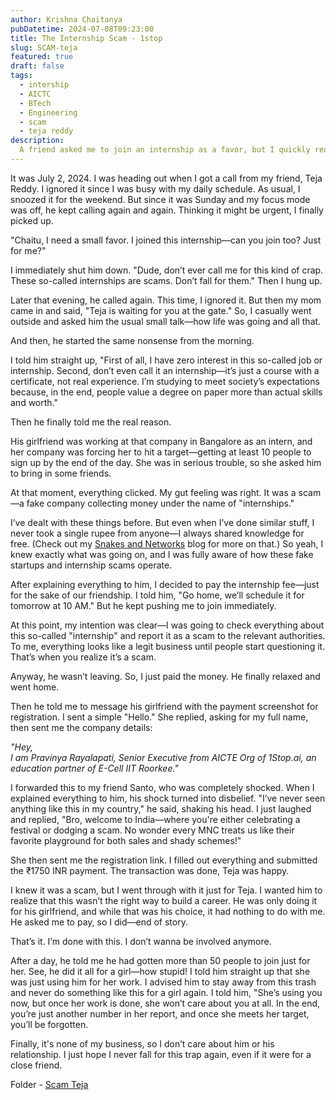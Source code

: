 ```yaml
---
author: Krishna Chaitanya
pubDatetime: 2024-07-08T09:23:00
title: The Internship Scam - 1stop
slug: SCAM-teja
featured: true
draft: false
tags:
  - intership
  - AICTC
  - BTech
  - Engineering
  - scam
  - teja reddy
description:
  A friend asked me to join an internship as a favor, but I quickly realized it was a scam. Despite my warnings, he insisted, so I played along to see how it worked. In the end, he did it all for someone else, only to be used and discarded.—never fall for such traps again.
---
```


It was July 2, 2024. I was heading out when I got a call from my friend, Teja Reddy. I ignored it since I was busy with my daily schedule. As usual, I snoozed it for the weekend. But since it was Sunday and my focus mode was off, he kept calling again and again. Thinking it might be urgent, I finally picked up.

"Chaitu, I need a small favor. I joined this internship—can you join too? Just for me?"

I immediately shut him down. "Dude, don’t ever call me for this kind of crap. These so-called internships are scams. Don’t fall for them." Then I hung up.

Later that evening, he called again. This time, I ignored it. But then my mom came in and said, "Teja is waiting for you at the gate." So, I casually went outside and asked him the usual small talk—how life was going and all that.

And then, he started the same nonsense from the morning.

I told him straight up, "First of all, I have zero interest in this so-called job or internship. Second, don’t even call it an internship—it’s just a course with a certificate, not real experience. I’m studying to meet society’s expectations because, in the end, people value a degree on paper more than actual skills and worth."

Then he finally told me the real reason.

His girlfriend was working at that company in Bangalore as an intern, and her company was forcing her to hit a target—getting at least 10 people to sign up by the end of the day. She was in serious trouble, so she asked him to bring in some friends.

At that moment, everything clicked. My gut feeling was right. It was a scam—a fake company collecting money under the name of "internships."

I’ve dealt with these things before. But even when I’ve done similar stuff, I never took a single rupee from anyone—I always shared knowledge for free. (Check out my [Snakes and Networks](#) blog for more on that.) So yeah, I knew exactly what was going on, and I was fully aware of how these fake startups and internship scams operate.

After explaining everything to him, I decided to pay the internship fee—just for the sake of our friendship. I told him, "Go home, we’ll schedule it for tomorrow at 10 AM." But he kept pushing me to join immediately.

At this point, my intention was clear—I was going to check everything about this so-called "internship" and report it as a scam to the relevant authorities. To me, everything looks like a legit business until people start questioning it. That’s when you realize it’s a scam.

Anyway, he wasn’t leaving. So, I just paid the money. He finally relaxed and went home.

Then he told me to message his girlfriend with the payment screenshot for registration.
I sent a simple "Hello." She replied, asking for my full name, then sent me the company details:

*"Hey,*\
*I am Pravinya Rayalapati, Senior Executive from AICTE Org of 1Stop.ai, an education partner of E-Cell IIT Roorkee."*

I forwarded this to my friend Santo, who was completely shocked. When I explained everything to him, his shock turned into disbelief. "I’ve never seen anything like this in my country," he said, shaking his head. I just laughed and replied, "Bro, welcome to India—where you're either celebrating a festival or dodging a scam. No wonder every MNC treats us like their favorite playground for both sales and shady schemes!"

She then sent me the registration link. I filled out everything and submitted the ₹1750 INR payment. The transaction was done, Teja was happy.

I knew it was a scam, but I went through with it just for Teja. I wanted him to realize that this wasn’t the right way to build a career. He was only doing it for his girlfriend, and while that was his choice, it had nothing to do with me. He asked me to pay, so I did—end of story.

That’s it. I’m done with this. I don’t wanna be involved anymore.

After a day, he told me he had gotten more than 50 people to join just for her. See, he did it all for a girl—how stupid! I told him straight up that she was just using him for her work. I advised him to stay away from this trash and never do something like this for a girl again. I told him, "She’s using you now, but once her work is done, she won’t care about you at all. In the end, you’re just another number in her report, and once she meets her target, you’ll be forgotten.&#x20;

Finally, it's none of my business, so I don’t care about him or his relationship. I just hope I never fall for this trap again, even if it were for a close friend.

Folder - [Scam Teja](https://github.com/ekrishnachaitanya2004/Krishna-Site-Doc/tree/main/SCAMTEJA)




